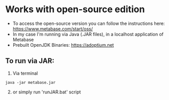 # Works with open-source edition

* To access the open-source version you can follow the instructions here: https://www.metabase.com/start/oss/
* In my case I'm running via Java (.JAR files), in a localhost application of Metabase
* Prebuilt OpenJDK Binaries: https://adoptium.net

## To run via JAR:

1. Via terminal
```
java -jar metabase.jar
```
2. or simply run 'runJAR.bat' script
